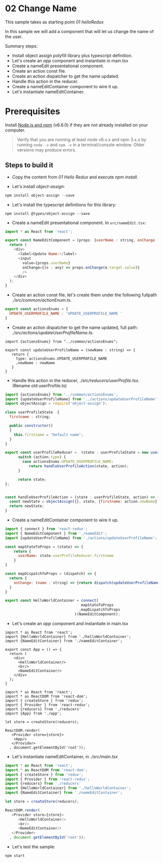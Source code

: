 # 02 Change Name

This sample takes as starting point _01 helloRedux_

In this sample we will add a component that will let us change the name of the
user.


Summary steps:

- Install object assign polyfill library plus typescript definition.
- Let's create an _app_ component and instantiate in main.tsx
- Create a nameEdit presentational component.
- Create an action const file.
- Create an action dispatcher to get the name updated.
- Handle this action in the reducer.
- Create a nameEditContainer component to wire it up.
- Let's instantiate nameEditContainer.

# Prerequisites

Install [Node.js and npm](https://nodejs.org/en/) (v6.6.0) if they are not already installed on your computer.

> Verify that you are running at least node v6.x.x and npm 3.x.x by running `node -v` and `npm -v` in a terminal/console window. Older versions may produce errors.

## Steps to build it

- Copy the content from _01 Hello Redux_ and execute _npm install_.

- Let's install _object-assign_:

```javascript
npm install object-assign --save
```

- Let's install the typescript definitions for this library:

```
npm install @types/object-assign --save
```


- Create a nameEdit presentational component. In `src/nameEdit.tsx`:

```javascript
import * as React from 'react';

export const NameEditComponent = (props: {userName : string, onChange : (name : string) => any}) => {
  return (
    <div>
      <label>Update Name:</label>
      <input
        value={props.userName}
        onChange={(e : any) => props.onChange(e.target.value)}
        />
    </div>
  );
}
```

- Create an action const file, let's create them under the following
fullpath _./src/common/actionEnum.ts_.

```javascript
export const actionsEnums = {
  UPDATE_USERPROFILE_NAME : 'UPDATE_USERPROFILE_NAME '
}
```

- Create an action dispatcher to get the name updated, full path:
_./src/actions/updateUserProfileName.ts_.

```
import {actionsEnums} from "../common/actionsEnums";

export const updateUserProfileName = (newName : string) => {
   return {
     type: actionsEnums.UPDATE_USERPROFILE_NAME
     ,newName : newName
   }
}
```

- Handle this action in the reducer, _./src/reducers/userProfile.tsx_. (Rename old userProfile.ts)

```javascript
import {actionsEnums} from '../common/actionsEnums';
import {updateUserProfileName} from '../actions/updateUserProfileName';
import objectAssign = require('object-assign');

class userProfileState  {
  firstname : string;

  public constructor()
  {
    this.firstname = "Default name";
  }
}

export const userProfileReducer =  (state : userProfileState = new userProfileState(), action) => {
      switch (action.type) {
        case actionsEnums.UPDATE_USERPROFILE_NAME:
           return handleUserProfileAction(state, action);        
      }

      return state;
};


const handleUserProfileAction = (state : userProfileState, action) => {
  const newState = objectAssign({}, state, {firstname: action.newName});
  return newState;
}
```


- Create a nameEditContainer component to wire it up.

```javascript
import { connect } from 'react-redux';
import { NameEditComponent } from './nameEdit';
import {updateUserProfileName} from './actions/updateUserProfileName';

const mapStateToProps = (state) => {
    return {
      userName: state.userProfileReducer.firstname
    }
}

const mapDispatchToProps = (dispatch) => {
  return {
    onChange: (name : string) => {return dispatch(updateUserProfileName(name))}
  }
}

export const HelloWorldContainer = connect(
                                   mapStateToProps
                                  ,mapDispatchToProps
                                )(NameEditComponent);
```

- Let's create an _app_ component and instantiate in main.tsx

```
import * as React from 'react';
import {HelloWorldContainer} from './helloWorldContainer';
import {NameEditContainer} from './nameEditContainer';

export const App = () => {
  return (
    <div>
      <HelloWorldContainer/>
      <br/>
      <NameEditContainer/>
    </div>
  );
}
```

```
import * as React from 'react';
import * as ReactDOM from 'react-dom';
import { createStore } from 'redux';
import { Provider } from 'react-redux';
import {reducers} from './reducers'
import {App} from './app';

let store = createStore(reducers);

ReactDOM.render(
   <Provider store={store}>
    <App/>
   </Provider>
  , document.getElementById('root'));
```

- Let's instantiate nameEditContainer, in _./src/main.tsx_

```javascript
import * as React from 'react';
import * as ReactDOM from 'react-dom';
import { createStore } from 'redux';
import { Provider } from 'react-redux';
import {reducers} from './reducers'
import {HelloWorldContainer} from './helloWorldContainer';
import {NameEditContainer} from './nameEditContainer';

let store = createStore(reducers);

ReactDOM.render(
   <Provider store={store}>
      <HelloWorldContainer/>
      <br/>
      <NameEditContainer/>
   </Provider>
  , document.getElementById('root'));
```

- Let's test the sample:

```
npm start
```
